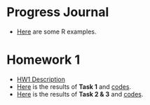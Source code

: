 # Progress Journal

- [Here](files/example_homework_0.html) are some R examples.

# Homework 1 

* [HW1 Description](files/hw1/IE582_Fall20_Homework1.pdf)
* [Here](files/hw1/task1.html) is the results of **Task 1** and [codes](files/hw1/task1.ipynb).
* [Here](files/hw1/task2-3.html) is the results of **Task 2 & 3** and [codes](files/hw1/task2-3.ipynb).

